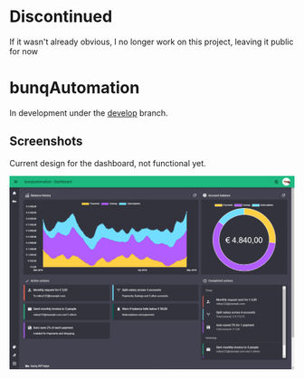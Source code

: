 # Discontinued
If it wasn't already obvious, I no longer work on this project, leaving it public for now

# bunqAutomation

In development under the [develop](https://github.com/bunqCommunity/bunqAutomation/tree/develop) branch.

## Screenshots
Current design for the dashboard, not functional yet.

![First dashboard screenshot](./files/screenshot.png)
